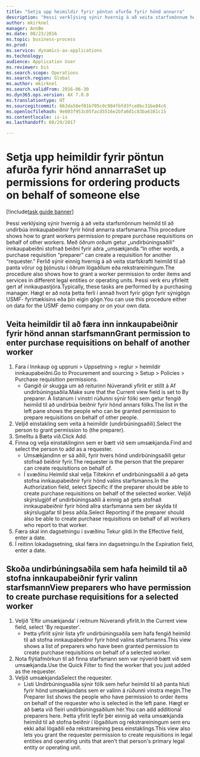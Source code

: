 ```yaml
--- 
title: "Setja upp heimildir fyrir pöntun afurða fyrir hönd annarra"
description: "Þessi verklýsing sýnir hvernig á að veita starfsmönnum heimild til að undirbúa innkaupabeiðnir fyrir hönd annarra starfsmanna."
author: mkirknel
manager: AnnBe
ms.date: 08/23/2016
ms.topic: business-process
ms.prod: 
ms.service: dynamics-ax-applications
ms.technology: 
audience: Application User
ms.reviewer: bis
ms.search.scope: Operations
ms.search.region: Global
ms.author: mkirknel
ms.search.validFrom: 2016-06-30
ms.dyn365.ops.version: AX 7.0.0
ms.translationtype: HT
ms.sourcegitcommit: 663da58ef01b705c0c984fbfd3fce8bc31be04c6
ms.openlocfilehash: 9e003f953c05facd5516e2bfa6d1c83ba6381c15
ms.contentlocale: is-is
ms.lasthandoff: 08/29/2017

---
```

# <a name="set-up-permissions-for-ordering-products-on-behalf-of-someone-else"></a><span data-ttu-id="974e7-103">Setja upp heimildir fyrir pöntun afurða fyrir hönd annarra</span><span class="sxs-lookup"><span data-stu-id="974e7-103">Set up permissions for ordering products on behalf of someone else</span></span>

[!include[task guide banner](../../includes/task-guide-banner.md)]

<span data-ttu-id="974e7-104">Þessi verklýsing sýnir hvernig á að veita starfsmönnum heimild til að undirbúa innkaupabeiðnir fyrir hönd annarra starfsmanna.</span><span class="sxs-lookup"><span data-stu-id="974e7-104">This procedure shows how to grant workers permission to prepare purchase requisitions on behalf of other workers.</span></span> <span data-ttu-id="974e7-105">Með öðrum orðum getur „undirbúningsaðili“ innkaupabeiðni stofnað beiðni fyrir aðra „umsækjanda.“</span><span class="sxs-lookup"><span data-stu-id="974e7-105">In other words, a purchase requisition “preparer” can create a requisition for another “requester.”</span></span> <span data-ttu-id="974e7-106">Ferlið sýnir einnig hvernig á að veita starfskrafti heimild til að panta vörur og þjónustu í öðrum lögaðilum eða rekstrareiningum.</span><span class="sxs-lookup"><span data-stu-id="974e7-106">The procedure also shows how to grant a worker permission to order items and services in different legal entities or operating units.</span></span> <span data-ttu-id="974e7-107">Þessi verk eru yfirleitt gert af innkaupastjóra.</span><span class="sxs-lookup"><span data-stu-id="974e7-107">Typically, these tasks are performed by a purchasing manager.</span></span> <span data-ttu-id="974e7-108">Hægt er að nota þetta ferli í annað hvort fyrir gögn fyrir sýnigögn USMF- fyrirtækisins eða þín eigin gögn.</span><span class="sxs-lookup"><span data-stu-id="974e7-108">You can use this procedure either on data for the USMF demo company or on your own data.</span></span>


## <a name="grant-permission-to-enter-purchase-requisitions-on-behalf-of-another-worker"></a><span data-ttu-id="974e7-109">Veita heimildir til að færa inn innkaupabeiðnir fyrir hönd annan starfsmann</span><span class="sxs-lookup"><span data-stu-id="974e7-109">Grant permission to enter purchase requisitions on behalf of another worker</span></span>
1. <span data-ttu-id="974e7-110">Fara í Innkaup og uppruni > Uppsetning > reglur > heimildir innkaupabeiðni.</span><span class="sxs-lookup"><span data-stu-id="974e7-110">Go to Procurement and sourcing > Setup > Policies > Purchase requisition permissions.</span></span>
    * <span data-ttu-id="974e7-111">Gangið úr skugga um að reiturinn Núverandi yfirlit er stillt á Af undirbúningsaðila.</span><span class="sxs-lookup"><span data-stu-id="974e7-111">Make sure that the Current view field is set to By preparer.</span></span>  <span data-ttu-id="974e7-112">Á listanum í vinstri rúðunni sýnir fólki sem getur fengið heimild til að undirbúa beiðnir fyrir hönd annars fólks.</span><span class="sxs-lookup"><span data-stu-id="974e7-112">The list in the left pane shows the people who can be granted permission to prepare requisitions on behalf of other people.</span></span>  
2. <span data-ttu-id="974e7-113">Veljið einstakling sem veita á heimildir (undirbúningsaðili).</span><span class="sxs-lookup"><span data-stu-id="974e7-113">Select the person to grant permission to (the preparer).</span></span>
3. <span data-ttu-id="974e7-114">Smelltu á Bæta við.</span><span class="sxs-lookup"><span data-stu-id="974e7-114">Click Add.</span></span>
4. <span data-ttu-id="974e7-115">Finna og velja einstaklinginn sem er bætt við sem umsækjanda.</span><span class="sxs-lookup"><span data-stu-id="974e7-115">Find and select the person to add as a requester.</span></span>
    * <span data-ttu-id="974e7-116">Umsækjandinn er sá aðili, fyrir hvers hönd undirbúningsaðili getur stofnað beiðnir fyrir.</span><span class="sxs-lookup"><span data-stu-id="974e7-116">The requester is the person that the preparer can create requisitions on behalf of.</span></span>  
    * <span data-ttu-id="974e7-117">Í svæðinu Heimild skal velja Tiltekinn ef undirbúningsaðili á að geta stofna innkaupabeiðnir fyrir hönd valins starfsmanns.</span><span class="sxs-lookup"><span data-stu-id="974e7-117">In the Authorization field, select Specific if the preparer should be able to create purchase requisitions on behalf of the selected worker.</span></span> <span data-ttu-id="974e7-118">Veljið skýrslugjöf ef undirbúningsaðili á einnig að geta stofnað innkaupabeiðnir fyrir hönd allra starfsmanna sem ber skylda til skýrslugjafar til þess aðila.</span><span class="sxs-lookup"><span data-stu-id="974e7-118">Select Reporting if the preparer should also be able to create purchase requisitions on behalf of all workers who report to that worker.</span></span>  
5. <span data-ttu-id="974e7-119">Færa skal inn dagsetningu í svæðinu Tekur gildi.</span><span class="sxs-lookup"><span data-stu-id="974e7-119">In the Effective field, enter a date.</span></span>
6. <span data-ttu-id="974e7-120">Í reitinn lokadagsetning, skal færa inn dagsetningu.</span><span class="sxs-lookup"><span data-stu-id="974e7-120">In the Expiration field, enter a date.</span></span>

## <a name="view-preparers-who-have-permission-to-create-purchase-requisitions-for-a-selected-worker"></a><span data-ttu-id="974e7-121">Skoða undirbúningsaðila sem hafa heimild til að stofna innkaupabeiðnir fyrir valinn starfsmann</span><span class="sxs-lookup"><span data-stu-id="974e7-121">View preparers who have permission to create purchase requisitions for a selected worker</span></span>
1. <span data-ttu-id="974e7-122">Veljið 'Eftir umsækjanda' í reitnum Núverandi yfirlit.</span><span class="sxs-lookup"><span data-stu-id="974e7-122">In the Current view field, select 'By requester'.</span></span>
    * <span data-ttu-id="974e7-123">Þetta yfirlit sýnir lista yfir undirbúningsaðila sem hafa fengið heimild til að stofna innkaupabeiðnir fyrir hönd valins starfsmanns.</span><span class="sxs-lookup"><span data-stu-id="974e7-123">This view shows a list of preparers who have been granted permission to create purchase requisitions on behalf of a selected worker.</span></span>  
2. <span data-ttu-id="974e7-124">Nota flýtiafmörkun til að finna starfsmann sem var nýverið bætt við sem umsækjanda.</span><span class="sxs-lookup"><span data-stu-id="974e7-124">Use the Quick Filter to find the worker that you just added as the requester.</span></span>
3. <span data-ttu-id="974e7-125">Veljið umsækjanda</span><span class="sxs-lookup"><span data-stu-id="974e7-125">Select the requester.</span></span>
    * <span data-ttu-id="974e7-126">Listi Undirbúningsaðila sýnir fólk sem hefur heimild til að panta hluti fyrir hönd umsækjandans sem er valinn á rúðunni vinstra megin.</span><span class="sxs-lookup"><span data-stu-id="974e7-126">The Preparer list shows the people who have permission to order items on behalf of the requester who is selected in the left pane.</span></span>   <span data-ttu-id="974e7-127">Hægt er að bæta við fleiri undirbúningsaðilum hér.</span><span class="sxs-lookup"><span data-stu-id="974e7-127">You can add additional preparers here.</span></span>   <span data-ttu-id="974e7-128">Þetta yfirlit leyfir þér einnig að veita umsækjanda heimild til að stofna beiðnir í lögaðilum og rekstrareiningum sem eru ekki aðal lögaðili eða rekstrareining þess einstaklings.</span><span class="sxs-lookup"><span data-stu-id="974e7-128">This view also lets you grant the requester permission to create requisitions in legal entities and operating units that aren't that person's primary legal entity or operating unit.</span></span>  


